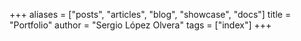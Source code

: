 +++
aliases = ["posts", "articles", "blog", "showcase", "docs"]
title = "Portfolio"
author = "Sergio López Olvera"
tags = ["index"]
+++
